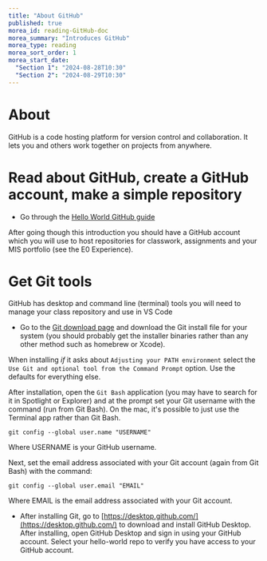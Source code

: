 ```yaml
---
title: "About GitHub"
published: true
morea_id: reading-GitHub-doc
morea_summary: "Introduces GitHub"
morea_type: reading
morea_sort_order: 1
morea_start_date: 
  "Section 1": "2024-08-28T10:30"
  "Section 2": "2024-08-29T10:30"
---
```

# About
GitHub is a code hosting platform for version control and collaboration. It lets you and others work together on projects from anywhere.

# Read about GitHub, create a GitHub account, make a simple repository

- Go through the [Hello World GitHub guide](https://guides.github.com/activities/hello-world/)

After going though this introduction you should have a GitHub account which you will use to host repositories for classwork, assignments and your MIS portfolio (see the E0 Experience).

# Get Git tools
GitHub has desktop and command line (terminal) tools you will need to manage your class repository and use in VS Code

- Go to the [Git download page](https://git-scm.com/downloads) and download the Git install file for  your system (you should probably get the installer binaries rather than any other method such as homebrew or Xcode). 

When installing *if* it asks about `Adjusting your PATH environment` select the `Use Git and optional tool from the Command Prompt` option. Use the defaults for everything else. 

After installation, open the `Git Bash` application (you may have to search for it in Spotlight or Explorer) and at the prompt set your Git username with the command (run from Git Bash). On the mac, it's possible to just use the Terminal app rather than Git Bash.

`git config --global user.name "USERNAME"`

Where USERNAME is your GitHub username.

Next, set the email address associated with your Git account (again from Git Bash) with the command:

`git config --global user.email "EMAIL"`

Where EMAIL is the email address associated with your Git account.
<br>
- After installing Git, go to [https://desktop.github.com/](https://desktop.github.com/) to download and install GitHub Desktop. After installing, open GitHub Desktop and sign in using your GitHub account. Select your hello-world repo to verify you have access to your GitHub account.
